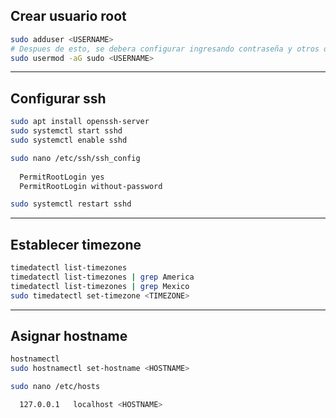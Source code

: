 ## Crear usuario root

```sh
sudo adduser <USERNAME>
# Despues de esto, se debera configurar ingresando contraseña y otros datos
sudo usermod -aG sudo <USERNAME>
```

---
## Configurar ssh

```sh
sudo apt install openssh-server
sudo systemctl start sshd
sudo systemctl enable sshd

sudo nano /etc/ssh/ssh_config
  
  PermitRootLogin yes
  PermitRootLogin without-password

sudo systemctl restart sshd
```

---
## Establecer timezone

```sh
timedatectl list-timezones
timedatectl list-timezones | grep America
timedatectl list-timezones | grep Mexico
sudo timedatectl set-timezone <TIMEZONE>
```

---
## Asignar hostname

```sh
hostnamectl
sudo hostnamectl set-hostname <HOSTNAME>

sudo nano /etc/hosts

  127.0.0.1   localhost <HOSTNAME>
```
